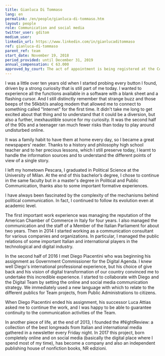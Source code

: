```yaml
---
title: Gianluca Di Tommaso
lang: en
permalink: /en/people/gianluca-di-tommaso.htm
layout: people
role: Communication and social media
twitter_user: gditom
medium_user:
linkedin_url: https://www.linkedin.com/in/gianlucaditommaso
ref: gianluca-di-tommaso
parent_ref: team
start_date: November 19, 2018
period_provided: until December 31, 2019
annual_compensation: € 63.000
approved_by_court: The act of appointment is being registered at the Court of Auditors
---
```

I was a little over ten years old when I started probing every button I found, driven by a strong curiosity that is still part of me today. I wanted to experience all the functions available in a software with a blank sheet and a flashing cursor. And I still distinctly remember that strange buzz and those beeps of the 56kbit/s analog modem that allowed me to connect to something called "Internet" for the first time. It didn't take me long to get excited about that thing and to understand that it could be a diversion, but also a further, inexhaustible source for my curiosity. It was the second half of the 90s and a teenager ran much fewer risks than today to play around undisturbed online.

It was a family habit to have them at home every day, so I became a great newspapers’ reader. Thanks to a history and philosophy high school teacher and to her precious lessons, which I still preserve today, I learnt to handle the information sources and to understand the different points of view of a single story.

I left my hometown Pescara, I graduated in Political Science at the University of Milan. At the end of this bachelor’s degree, I chose to continue in the same faculty but in a master's degree in Political and Public Communication, thanks also to some important formative experiences.

I have always been fascinated by the complexity of the mechanisms behind political communication. In fact, I continued to follow its evolution even at academic level.

The first important work experience was managing the reputation of the American Chamber of Commerce in Italy for four years. I also managed the communication and the staff of a Member of the Italian Parliament for about two years.
Then in 2014 I started working as a communication consultant for various companies and organizations. In particular, I managed the public relations of some important Italian and international players in the technological and digital industry.

In the second half of 2016 I met Diego Piacentini who was beginning his assignment as Government Commissioner for the Digital Agenda. I knew well Diego's international professional experience, but his choice of give back and his vision of digital transformation of our country convinced me to undertake this incredible experience. I started to collaborate with Diego and the Digital Team by setting the online and social media communication strategy. We immediately used a new language with which to relate to the different publics for Team projects, from Public Administrations to citizens.

When Diego Piacentini ended his assignment, his successor Luca Attias asked me to continue the work, and I was happy to be able to guarantee continuity to the communication activities of the Team.

In another piece of life, at the end of 2013, I founded the #NightReview: a collection of the best longreads from Italian and international media gathered in a newsletter every Friday night. In 2017 this project, born completely online and on social media (basically the digital place where I spend most of my time), has become a company and also an independent publishing house of nonfiction books, NR edizioni.
